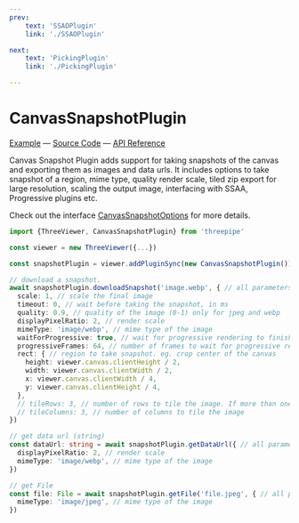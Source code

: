```yaml
---
prev: 
    text: 'SSAOPlugin'
    link: './SSAOPlugin'

next: 
    text: 'PickingPlugin'
    link: './PickingPlugin'

---
```


# CanvasSnapshotPlugin

[//]: # (todo: image)

[Example](https://threepipe.org/examples/#canvas-snapshot-plugin/) &mdash;
[Source Code](https://github.com/repalash/threepipe/blob/master/src/plugins/export/CanvasSnapshotPlugin.ts) &mdash;
[API Reference](https://threepipe.org/docs/classes/CanvasSnapshotPlugin.html)

Canvas Snapshot Plugin adds support for taking snapshots of the canvas and exporting them as images and data urls. It includes options to take snapshot of a region, mime type, quality render scale, tiled zip export for large resolution, scaling the output image, interfacing with SSAA, Progressive plugins etc. 

Check out the interface [CanvasSnapshotOptions](https://threepipe.org/docs/interfaces/CanvasSnapshotOptions.html) for more details.

```typescript
import {ThreeViewer, CanvasSnapshotPlugin} from 'threepipe'

const viewer = new ThreeViewer({...})

const snapshotPlugin = viewer.addPluginSync(new CanvasSnapshotPlugin())

// download a snapshot.
await snapshotPlugin.downloadSnapshot('image.webp', { // all parameters are optional
  scale: 1, // scale the final image
  timeout: 0, // wait before taking the snapshot, in ms
  quality: 0.9, // quality of the image (0-1) only for jpeg and webp
  displayPixelRatio: 2, // render scale 
  mimeType: 'image/webp', // mime type of the image
  waitForProgressive: true, // wait for progressive rendering to finish (ProgressivePlugin). true by default
  progressiveFrames: 64, // number of frames to wait for progressive rendering to finish (ProgressivePlugin). 64 by default
  rect: { // region to take snapshot. eg. crop center of the canvas
    height: viewer.canvas.clientHeight / 2,
    width: viewer.canvas.clientWidth / 2,
    x: viewer.canvas.clientWidth / 4,
    y: viewer.canvas.clientHeight / 4,
  },
  // tileRows: 3, // number of rows to tile the image. If more than one, a zip file will be exported
  // tileColumns: 3, // number of columns to tile the image
})

// get data url (string)
const dataUrl: string = await snapshotPlugin.getDataUrl({ // all parameters are optional
  displayPixelRatio: 2, // render scale 
  mimeType: 'image/webp', // mime type of the image
})

// get File
const file: File = await snapshotPlugin.getFile('file.jpeg', { // all parameters are optional
  mimeType: 'image/jpeg', // mime type of the image
})
```
